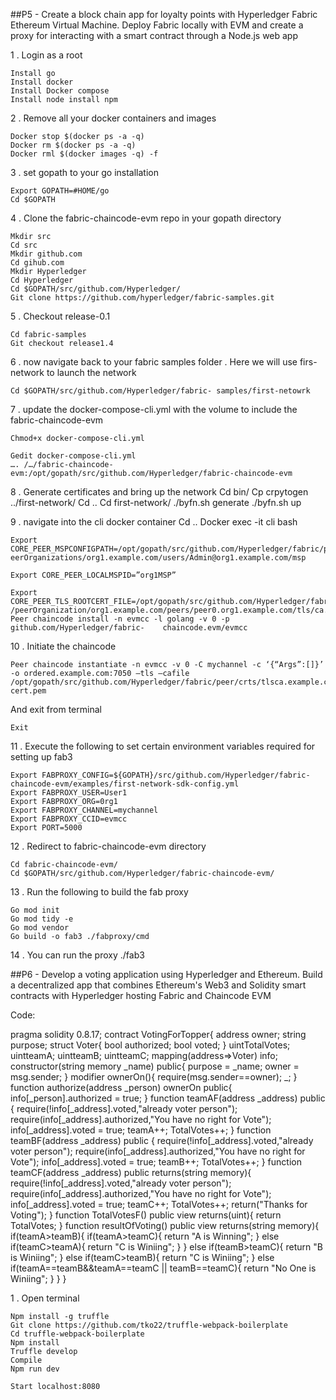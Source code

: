 ##P5 - Create a block chain app for loyalty points with Hyperledger Fabric Ethereum Virtual Machine. Deploy Fabric locally with EVM and create a proxy for interacting with a smart contract through a Node.js web app

1 . Login as a root
	
	Install go 
	Install docker
	Install Docker compose
	Install node install npm
	
2 . Remove all your docker containers and images
	
	Docker stop $(docker ps -a -q)
	Docker rm $(docker ps -a -q)
	Docker rml $(docker images -q) -f
	
3 . set gopath to your go installation
	
	Export GOPATH=#HOME/go
	Cd $GOPATH

4 . Clone the fabric-chaincode-evm repo in your gopath directory
	
	Mkdir src
	Cd src
	Mkdir github.com
	Cd gihub.com
	Mkdir Hyperledger
	Cd Hyperledger
	Cd $GOPATH/src/github.com/Hyperledger/
	Git clone https://github.com/hyperledger/fabric-samples.git 

5 . Checkout release-0.1
	
	Cd fabric-samples
	Git checkout release1.4

6 . now navigate back to your fabric samples folder . Here we will use firs-network to launch the network
	
	Cd $GOPATH/src/github.com/Hyperledger/fabric- samples/first-netowrk

7 . update the docker-compose-cli.yml with the volume to include the fabric-chaincode-evm
	
	Chmod+x docker-compose-cli.yml
	
	Gedit docker-compose-cli.yml
	…. /…/fabric-chaincode-evm:/opt/gopath/src/github.com/Hyperledger/fabric-chaincode-evm

8 . Generate certificates and bring up the network
Cd bin/
	Cp crpytogen ../first-network/
	Cd ..
	Cd first-network/
	./byfn.sh generate
	./byfn.sh up

9 . navigate into the cli docker container
	Cd ..
	Docker exec -it cli bash
	
	Export 	CORE_PEER_MSPCONFIGPATH=/opt/gopath/src/github.com/Hyperledger/fabric/peer/crypto/p	eerOrganizations/org1.example.com/users/Admin@org1.example.com/msp
	
	Export CORE_PEER_LOCALMSPID=”org1MSP”
	
	Export 	CORE_PEER_TLS_ROOTCERT_FILE=/opt/gopath/src/github.com/Hyperledger/fabric/peer/crypto	/peerOrganization/org1.example.com/peers/peer0.org1.example.com/tls/ca.crt
	Peer chaincode install -n evmcc -l golang -v 0 -p github.com/Hyperledger/fabric-	chaincode.evm/evmcc

10 . Initiate the chaincode
	
	Peer chaincode instantiate -n evmcc -v 0 -C mychannel -c ‘{“Args”:[]}’ -o ordered.example.com:7050 –tls –cafile /opt/gopath/src/github.com/Hyperledger/fabric/peer/crts/tlsca.example.com-cert.pem
And exit from terminal
	
	Exit

11 . Execute the following to set certain environment variables required for setting up fab3
	
	Export FABPROXY_CONFIG=${GOPATH}/src/github.com/Hyperledger/fabric-chaincode-evm/examples/first-network-sdk-config.yml
	Export FABPROXY_USER=User1
	Export FABPROXY_ORG=0rg1
	Export FABPROXY_CHANNEL=mychannel
	Export FABPROXY_CCID=evmcc
	Export PORT=5000

12 . Redirect to fabric-chaincode-evm directory
	
	Cd fabric-chaincode-evm/
	Cd $GOPATH/src/github.com/Hyperledger/fabric-chaincode-evm/

13  . Run the following to build the fab proxy
	
	Go mod init
	Go mod tidy -e
	Go mod vendor
	Go build -o fab3 ./fabproxy/cmd

14 . You can run the proxy
	./fab3
	
	
	
##P6 - Develop a voting application using Hyperledger and Ethereum. Build a decentralized app that combines Ethereum's Web3 and Solidity smart contracts with Hyperledger hosting Fabric and Chaincode EVM

Code:

pragma solidity 0.8.17; 
contract VotingForTopper{
 address owner; 
 string purpose; 
 struct Voter{
 bool authorized; 
 bool voted; 
 } 
uintTotalVotes; 
uintteamA; 
uintteamB; 
uintteamC; 
 mapping(address=>Voter) info; 
constructor(string memory _name) public{ 
 purpose = _name; 
 owner = msg.sender; 
 } 
 modifier ownerOn(){ 
 require(msg.sender==owner); 
 _; 
 } 
 function authorize(address _person) ownerOn public{
 info[_person].authorized = true; 
 } 
 function teamAF(address _address) public { 
 require(!info[_address].voted,"already voter person");  require(info[_address].authorized,"You have no right for Vote");  info[_address].voted = true; 
teamA++; 
TotalVotes++; 
 } 
 function teamBF(address _address) public { 
 require(!info[_address].voted,"already voter person");  require(info[_address].authorized,"You have no right for Vote");  info[_address].voted = true; 
teamB++; 
TotalVotes++; 
 } 
 function teamCF(address _address) public returns(string memory){  require(!info[_address].voted,"already voter person");  require(info[_address].authorized,"You have no right for Vote");  info[_address].voted = true; 
teamC++; 
TotalVotes++; 
return("Thanks for Voting"); 
 } 
 function TotalVotesF() public view returns(uint){  return TotalVotes; 
 } 
 function resultOfVoting() public view returns(string memory){  if(teamA>teamB){ 
 if(teamA>teamC){
 return "A is Winning"; 
 } 
 else if(teamC>teamA){
 return "C is Winiing"; 
 } 
 } 
 else if(teamB>teamC){
 return "B is Winiing"; 
 } 
 else if(teamC>teamB){
 return "C is Winiing"; 
 } 
 else if(teamA==teamB&&teamA==teamC || teamB==teamC){
 return "No One is Winiing"; 
 } 
 } 
}

1 . Open terminal
	
	Npm install -g truffle
	Git clone https://github.com/tko22/truffle-webpack-boilerplate
	Cd truffle-webpack-boilerplate
	Npm install
	Truffle develop
	Compile
	Npm run dev

	Start localhost:8080

